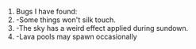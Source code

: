 1. Bugs I have found:
2.  -Some things won't silk touch.
3.  -The sky has a weird effect applied during sundown.
4.  -Lava pools may spawn occasionally

